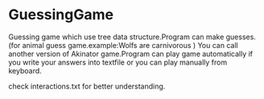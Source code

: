 # GuessingGame
Guessing game which use tree data structure.Program can make guesses.(for animal guess game.example:Wolfs are carnivorous ) You can call  another version of Akinator game.Program can play game automatically if you write your answers into textfile or you can play manually from keyboard.


check 
interactions.txt
for better understanding.
